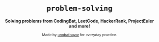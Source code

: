 <div align="center">
  <h1><code>problem-solving</code></h1>

  <strong>Solving problems from CodingBat, LeetCode, HackerRank, ProjectEuler and more!</strong>
  
  <sub> Made by <a href="https://www.github.com/unobatbayar">unobatbayar</a> for everyday practice. </sub>
</div>
